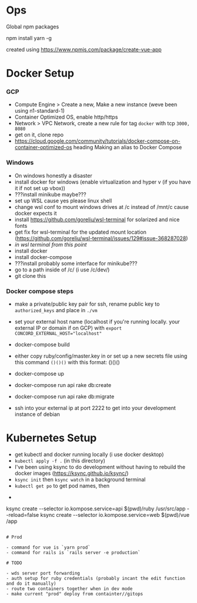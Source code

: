 # Ops
Global npm packages

npm install yarn -g

created using https://www.npmjs.com/package/create-vue-app

# Docker Setup

### GCP

- Compute Engine > Create a new,  Make a new instance (weve been using n1-standard-1)
- Container Optimized OS, enable http/https
- Network > VPC Network, create a new rule for tag `docker` with tcp `3000, 8080`
- get on it, clone repo
- https://cloud.google.com/community/tutorials/docker-compose-on-container-optimized-os heading Making an alias to Docker Compose


### Windows

- On windows honestly a disaster
- install docker for windows (enable virtualization and hyper v (if you have it if not set up vbox))
- ???install minikube maybe???
- set up WSL cause yes please linux shell
- change wsl conf to mount windows drives at /c instead of /mnt/c cause docker expects it
- install https://github.com/goreliu/wsl-terminal for solarized and nice fonts
- get fix for wsl-terminal for the updated mount location (https://github.com/goreliu/wsl-terminal/issues/129#issue-368287028)
- *in wsl terminal from this point*
- install docker
- install docker-compose
- ???install probably some interface for minikube???
- go to a path inside of /c/ (i use /c/dev/)
- git clone this

### Docker compose steps

- make a private/public key pair for ssh, rename public key to `authorized_keys` and place in `./vm`
- set your external host name (localhost if you're running locally. your external IP or domain if on GCP) with `export CONCORD_EXTERNAL_HOST="localhost"` 
- docker-compose build
- either copy ruby/config/master.key in or set up a new secrets file using this command `()()()` with this format: ()()()
- docker-compose up
- docker-compose run api rake db:create
- docker-compose run api rake db:migrate

- ssh into your external ip at port 2222 to get into your development instance of debian

# Kubernetes Setup

- get kubectl and docker running locally (i use docker desktop)
- `kubectl apply -f .` (in this directory)
- I've been using ksync to do development without having to rebuild the docker images (https://ksync.github.io/ksync/)
- `ksync init` then `ksync watch` in a background terminal
- `kubectl get po` to get pod names, then
- ```
ksync create --selector io.kompose.service=api $(pwd)/ruby /usr/src/app --reload=false
ksync create --selector io.kompose.service=web $(pwd)/vue /app
```

# Prod

- command for vue is `yarn prod`
- command for rails is `rails server -e production`

# TODO

- wds server port forwarding
- auth setup for ruby credentials (probably incant the edit function and do it manually)
- route two containers together when in dev mode
- make current "prod" deploy from containter//gitops
